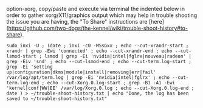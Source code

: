 option-xorg, copy/paste and execute via terminal the indented below in order to gather xorg/X11/graphics output which may help in trouble shooting the issue you are having, the "To Share" instructions are [here] (https://github.com/two-dogs/the-kennel/wiki/trouble-shoot-history#to-share).

`sudo inxi -U ; (date ; inxi -c0 -MSsGxx ; echo --cut-xrandr-start ; xrandr | grep -Ewi 'connected' ; echo --cut-xrandr-end ; echo --cut-lsmod-start ; lsmod | grep -Ei 'nvidia|intel|fglrx|nouveau|radeon' | grep -Eiv 'snd' ; echo --cut-lsmod-end ; echo --cut-term.log-start ; grep -Ei 'setting up|configuration|dkms|module|install|removing|err|fail' /var/log/apt/term.log | grep -Ei 'nvidia|intel|fglrx' ; echo --cut-term.log-end ; echo --cut-Xorg.0.log-start ; grep -B1 -A1 -Ewi 'kernel|conf|WW|EE' /var/log/Xorg.0.log ; echo --cut-Xorg.0.log-end ; date ) > ~/trouble-shoot-history.txt | echo "Done, the log has been saved to ~/trouble-shoot-history.txt"`
